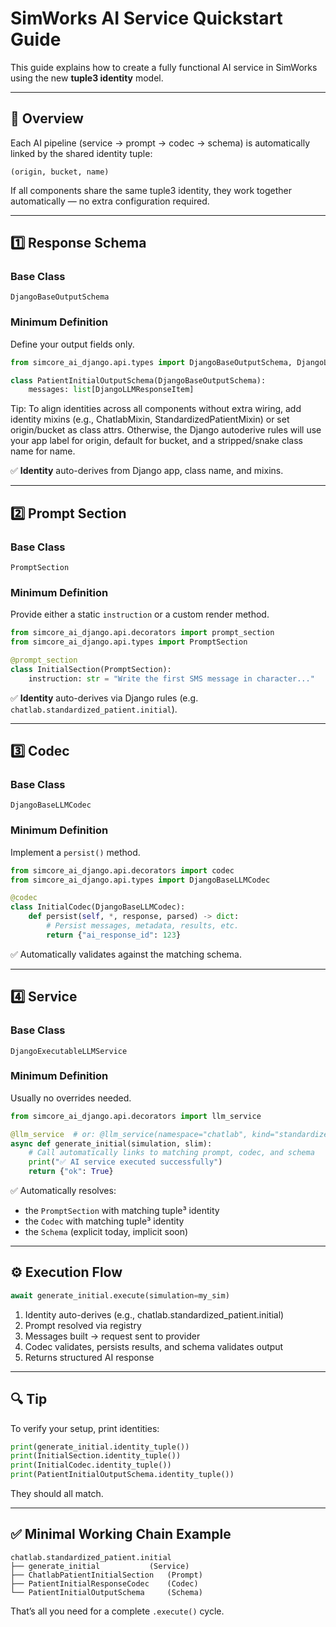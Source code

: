 # SimWorks AI Service Quickstart Guide

This guide explains how to create a fully functional AI service in SimWorks using the new **tuple3 identity** model.

---

## 🧩 Overview

Each AI pipeline (service → prompt → codec → schema) is automatically linked by the shared identity tuple:

```
(origin, bucket, name)
```

If all components share the same tuple3 identity, they work together automatically — no extra configuration required.

---

## 1️⃣ Response Schema

### Base Class
`DjangoBaseOutputSchema`

### Minimum Definition
Define your output fields only.

```python
from simcore_ai_django.api.types import DjangoBaseOutputSchema, DjangoLLMResponseItem

class PatientInitialOutputSchema(DjangoBaseOutputSchema):
    messages: list[DjangoLLMResponseItem]
```
Tip: To align identities across all components without extra wiring, add identity mixins (e.g., ChatlabMixin, StandardizedPatientMixin) or set origin/bucket as class attrs. Otherwise, the Django autoderive rules will use your app label for origin, default for bucket, and a stripped/snake class name for name.

✅ **Identity** auto-derives from Django app, class name, and mixins.

---

## 2️⃣ Prompt Section

### Base Class
`PromptSection`

### Minimum Definition
Provide either a static `instruction` or a custom render method.

```python
from simcore_ai_django.api.decorators import prompt_section
from simcore_ai_django.api.types import PromptSection

@prompt_section
class InitialSection(PromptSection):
    instruction: str = "Write the first SMS message in character..."
```

✅ **Identity** auto-derives via Django rules (e.g. `chatlab.standardized_patient.initial`).

---

## 3️⃣ Codec

### Base Class
`DjangoBaseLLMCodec`

### Minimum Definition
Implement a `persist()` method.

```python
from simcore_ai_django.api.decorators import codec
from simcore_ai_django.api.types import DjangoBaseLLMCodec

@codec
class InitialCodec(DjangoBaseLLMCodec):
    def persist(self, *, response, parsed) -> dict:
        # Persist messages, metadata, results, etc.
        return {"ai_response_id": 123}
```

✅ Automatically validates against the matching schema.

---

## 4️⃣ Service

### Base Class
`DjangoExecutableLLMService`

### Minimum Definition
Usually no overrides needed.

```python
from simcore_ai_django.api.decorators import llm_service

@llm_service  # or: @llm_service(namespace="chatlab", kind="standardized_patient", name="initial")
async def generate_initial(simulation, slim):
    # Call automatically links to matching prompt, codec, and schema
    print("✅ AI service executed successfully")
    return {"ok": True}
```

✅ Automatically resolves:
- the `PromptSection` with matching tuple³ identity
- the `Codec` with matching tuple³ identity
- the `Schema` (explicit today, implicit soon)

---

## ⚙️ Execution Flow

```python
await generate_initial.execute(simulation=my_sim)
```

1. Identity auto-derives (e.g., chatlab.standardized_patient.initial)  
2. Prompt resolved via registry  
3. Messages built → request sent to provider  
4. Codec validates, persists results, and schema validates output  
5. Returns structured AI response  

---

## 🔍 Tip

To verify your setup, print identities:

```python
print(generate_initial.identity_tuple())
print(InitialSection.identity_tuple())
print(InitialCodec.identity_tuple())
print(PatientInitialOutputSchema.identity_tuple())
```

They should all match.

---

## ✅ Minimal Working Chain Example

```
chatlab.standardized_patient.initial
├── generate_initial           (Service)
├── ChatlabPatientInitialSection   (Prompt)
├── PatientInitialResponseCodec    (Codec)
└── PatientInitialOutputSchema     (Schema)
```

That’s all you need for a complete `.execute()` cycle.